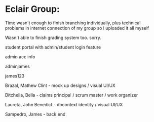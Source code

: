 # Eclair Group:  
Time wasn't enough to finish branching individually, plus technical problems in internet connection of my group so I uploaded it all myself


Wasn't able to finish grading system too. sorry.

student portal with admin/student login feature


admin acc info


adminjames


james123



Brazal, Mathew Clint - mock up designs / visual UI/UX


Ditchella, Bella - claims principal / scrum master / work organizer


Laureta, John Benedict - dbcontext identity / visual UI/UX


Sampedro, James - back end
